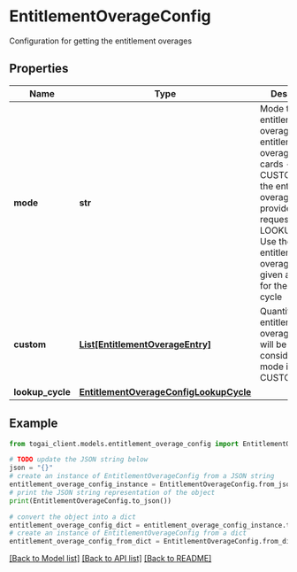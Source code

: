 # EntitlementOverageConfig

Configuration for getting the entitlement overages

## Properties

Name | Type | Description | Notes
------------ | ------------- | ------------- | -------------
**mode** | **str** | Mode to get the entitlement overages for the entitlement overage rate cards - CUSTOM: Use the entitlement overages provided in the request - LOOKUP_CYCLE: Use the entitlement overages of a given account for the specified cycle  | 
**custom** | [**List[EntitlementOverageEntry]**](EntitlementOverageEntry.md) | Quantity of entitlement overages, this will be considered if mode is CUSTOM | [optional] 
**lookup_cycle** | [**EntitlementOverageConfigLookupCycle**](EntitlementOverageConfigLookupCycle.md) |  | [optional] 

## Example

```python
from togai_client.models.entitlement_overage_config import EntitlementOverageConfig

# TODO update the JSON string below
json = "{}"
# create an instance of EntitlementOverageConfig from a JSON string
entitlement_overage_config_instance = EntitlementOverageConfig.from_json(json)
# print the JSON string representation of the object
print(EntitlementOverageConfig.to_json())

# convert the object into a dict
entitlement_overage_config_dict = entitlement_overage_config_instance.to_dict()
# create an instance of EntitlementOverageConfig from a dict
entitlement_overage_config_from_dict = EntitlementOverageConfig.from_dict(entitlement_overage_config_dict)
```
[[Back to Model list]](../README.md#documentation-for-models) [[Back to API list]](../README.md#documentation-for-api-endpoints) [[Back to README]](../README.md)


